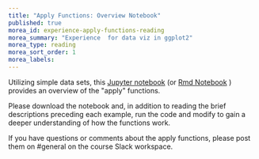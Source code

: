 ```yaml
---
title: "Apply Functions: Overview Notebook"
published: true
morea_id: experience-apply-functions-reading
morea_summary: "Experience  for data viz in ggplot2"
morea_type: reading
morea_sort_order: 1
morea_labels:
---
```


Utilizing simple data sets, this [Jupyter notebook](./resources/apply_functions.ipynb) (or [Rmd Notebook](./resources/apply_functions.Rmd) ) provides an overview of the "apply" functions.

Please download the notebook and, in addition to reading the brief descriptions preceding each example, run the code and modify to gain a deeper understanding of how the functions work.


If you have questions or comments about the apply functions, please post them on #general on the course Slack workspace.
